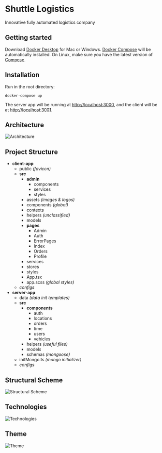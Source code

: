 # Shuttle Logistics

Innovative fully automated logistics company

## Getting started

Download [Docker Desktop](https://www.docker.com/products/docker-desktop) for Mac or Windows. [Docker Compose](https://docs.docker.com/compose) will be automatically installed. On Linux, make sure you have the latest version of [Compose](https://docs.docker.com/compose/install/). 

## Installation

Run in the root directory:

```
docker-compose up
```

The server app will be running at [http://localhost:3000](http://localhost:3000), and the client will be at [http://localhost:3001](http://localhost:3001).

## Architecture

![Architecture](../media/architecture.png?raw=true)

## Project Structure

* __client-app__
  * public _(favicon)_
  * __src__
    * __admin__
      * components
      * services
      * styles
    * assets _(images & logos)_
    * components _(global)_
    * contexts
    * helpers _(unclassified)_
    * models
    * __pages__
      * Admin
      * Auth
      * ErrorPages
      * Index
      * Orders
      * Profile
    * services
    * stores
    * styles
    * App.tsx
    * app.scss _(global styles)_
  * _configs_
* __server-app__
  * data _(data init templates)_
  * __src__
    * __components__
      * auth
      * locations
      * orders
      * time
      * users
      * vehicles
    * helpers _(useful files)_
    * models
    * schemas _(mongoose)_
  * initMongo.ts _(mongo initializer)_
  * _configs_

## Structural Scheme

![Structural Scheme](../media/scheme.png?raw=true)

## Technologies

![Technologies](../media/technologies.png?raw=true)

## Theme

![Theme](../media/theme.png?raw=true)